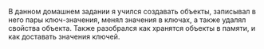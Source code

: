 В данном домашнем задании я учился создавать объекты, записывал в него пары ключ-значения, менял значения в ключах, а также удалял свойства объекта.
Также разобрался как хранятся объекты в памяти, и как доставать значения ключей.